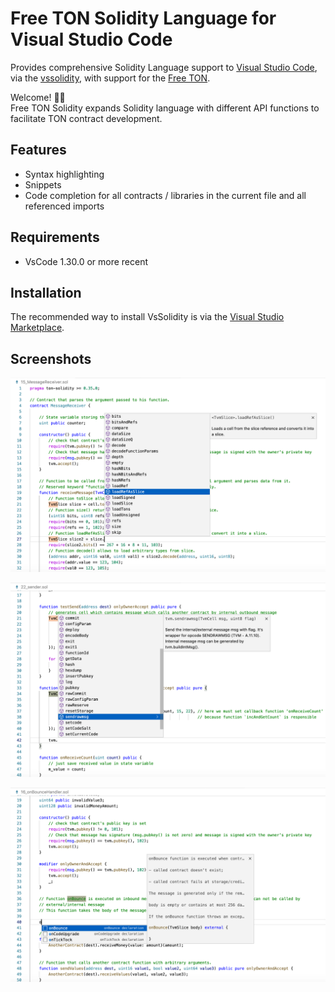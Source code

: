 # Free TON Solidity Language for Visual Studio Code
Provides comprehensive Solidity Language support to [Visual Studio Code](https://code.visualstudio.com/), via the [vssolidity](https://github.com/Pruvendo/vssolidity), with support for the [Free TON](https://tonlabs.io/main).

Welcome! 👋🏻<br/>
Free TON Solidity expands Solidity language with different API functions to facilitate TON contract development.

## Features
* Syntax highlighting
* Snippets
* Code completion for all contracts / libraries in the current file and all referenced imports

## Requirements
* VsCode 1.30.0 or more recent

## Installation

The recommended way to install VsSolidity is via the [Visual Studio Marketplace](https://marketplace.visualstudio.com/items?itemName=Pruvendo.vssolidity).

## Screenshots
![screenshot1](https://github.com/Pruvendo/vssolidity/blob/master/screenshots/screenshot1.png)

![screenshot2](https://github.com/Pruvendo/vssolidity/blob/master/screenshots/screenshot2.png)

![screenshot3](https://github.com/Pruvendo/vssolidity/blob/master/screenshots/screenshot3.png)
